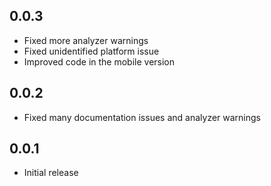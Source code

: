 ## 0.0.3

- Fixed more analyzer warnings
- Fixed unidentified platform issue
- Improved code in the mobile version

## 0.0.2

- Fixed many documentation issues and analyzer warnings

## 0.0.1

- Initial release
